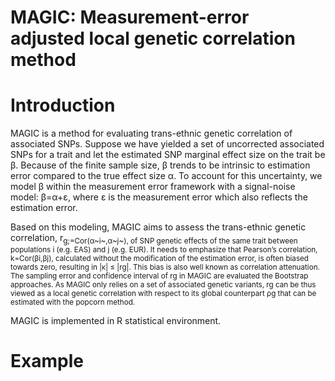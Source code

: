 # MAGIC: Measurement-error adjusted local genetic correlation method
# Introduction
MAGIC is a method for evaluating trans-ethnic genetic correlation of associated SNPs. Suppose we have yielded a set of uncorrected associated SNPs for a trait and let the estimated SNP marginal effect size on the trait be &beta;. Because of the finite sample size, &beta; trends to be intrinsic to estimation error compared to the true effect size α. To account for this uncertainty, we model &beta; within the measurement error framework with a signal-noise model: &beta;=&alpha;+ε, where ε is the measurement error which also reflects the estimation error.

Based on this modeling, MAGIC aims to assess the trans-ethnic genetic correlation, r<sub>g;=Cor(&alpha;~i~,&alpha;~j~), of SNP genetic effects of the same trait between populations i (e.g. EAS) and j (e.g. EUR). It needs to emphasize that Pearson’s correlation, k=Cor(&beta;i,&beta;j), calculated without the modification of the estimation error, is often biased towards zero, resulting in |κ| ≤ |rg|. This bias is also well known as correlation attenuation. The sampling error and confidence interval of rg in MAGIC are evaluated the Bootstrap approaches. As MAGIC only relies on a set of associated genetic variants, rg can be thus viewed as a local genetic correlation with respect to its global counterpart ρg that can be estimated with the popcorn method.

MAGIC is implemented in R statistical environment.
# Example





